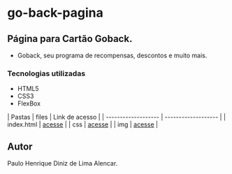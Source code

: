 # go-back-pagina

## Página para Cartão Goback.

- Goback, seu programa de recompensas, descontos e muito mais.

### Tecnologias utilizadas
- HTML5
- CSS3
- FlexBox

| Pastas | files      |  Link de acesso     |
| ------------------- | ------------------- |
|    index.html       |  [acesse](https://google.com.br) |
|       css           |  [acesse](https://google.com.br) |
|       img           |  [acesse](https://google.com.br) |

## Autor
Paulo Henrique Diniz de Lima Alencar.
